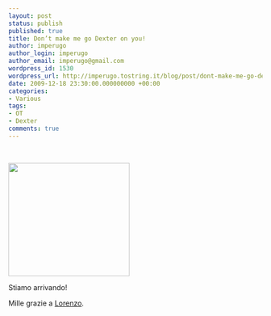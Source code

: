 ```yaml
---
layout: post
status: publish
published: true
title: Don’t make me go Dexter on you!
author: imperugo
author_login: imperugo
author_email: imperugo@gmail.com
wordpress_id: 1530
wordpress_url: http://imperugo.tostring.it/blog/post/dont-make-me-go-dexter-on-you/
date: 2009-12-18 23:30:00.000000000 +00:00
categories:
- Various
tags:
- OT
- Dexter
comments: true
---
```

<p>
	&nbsp;</p>
<p>
	<a href="http://imperugo.tostring.it/Content/Uploaded/image/3c90f827-1482-4588-b03a-bdfa5e6919da.jpg" rel="shadowbox"><img alt="" border="0" height="224" src="http://imperugo.tostring.it/Content/Uploaded/image/ca09bfef-87b9-44bf-87c6-5643bcb121d7.jpg" style="border-right-width: 0px; display: inline; border-top-width: 0px; border-bottom-width: 0px; border-left-width: 0px" title="" width="240" /></a></p>
<p>
	Stiamo arrivando!</p>
<p>
	Mille grazie a <a href="http://www.geniodelmale.info/" rel="nofollow" target="_blank" title="Lorenzo Barbieri">Lorenzo</a>.</p>
